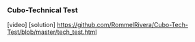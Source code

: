 ### Cubo-Technical Test
[video] 
[solution] https://github.com/RommelRivera/Cubo-Tech-Test/blob/master/tech_test.html

